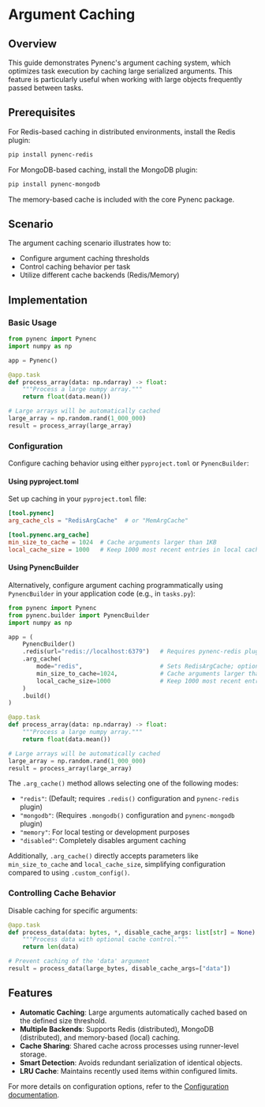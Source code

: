 # Argument Caching

## Overview

This guide demonstrates Pynenc's argument caching system, which optimizes task execution by caching large serialized arguments. This feature is particularly useful when working with large objects frequently passed between tasks.

## Prerequisites

For Redis-based caching in distributed environments, install the Redis plugin:

```bash
pip install pynenc-redis
```

For MongoDB-based caching, install the MongoDB plugin:

```bash
pip install pynenc-mongodb
```

The memory-based cache is included with the core Pynenc package.

## Scenario

The argument caching scenario illustrates how to:

- Configure argument caching thresholds
- Control caching behavior per task
- Utilize different cache backends (Redis/Memory)

## Implementation

### Basic Usage

```python
from pynenc import Pynenc
import numpy as np

app = Pynenc()

@app.task
def process_array(data: np.ndarray) -> float:
    """Process a large numpy array."""
    return float(data.mean())

# Large arrays will be automatically cached
large_array = np.random.rand(1_000_000)
result = process_array(large_array)
```

### Configuration

Configure caching behavior using either `pyproject.toml` or `PynencBuilder`:

#### Using pyproject.toml

Set up caching in your `pyproject.toml` file:

```toml
[tool.pynenc]
arg_cache_cls = "RedisArgCache"  # or "MemArgCache"

[tool.pynenc.arg_cache]
min_size_to_cache = 1024  # Cache arguments larger than 1KB
local_cache_size = 1000   # Keep 1000 most recent entries in local cache
```

#### Using PynencBuilder

Alternatively, configure argument caching programmatically using `PynencBuilder` in your application code (e.g., in `tasks.py`):

```python
from pynenc import Pynenc
from pynenc.builder import PynencBuilder
import numpy as np

app = (
    PynencBuilder()
    .redis(url="redis://localhost:6379")   # Requires pynenc-redis plugin
    .arg_cache(
        mode="redis",                      # Sets RedisArgCache; options: "redis", "memory", "disabled"
        min_size_to_cache=1024,            # Cache arguments larger than 1KB
        local_cache_size=1000              # Keep 1000 most recent entries in local cache
    )
    .build()
)

@app.task
def process_array(data: np.ndarray) -> float:
    """Process a large numpy array."""
    return float(data.mean())

# Large arrays will be automatically cached
large_array = np.random.rand(1_000_000)
result = process_array(large_array)
```

The `.arg_cache()` method allows selecting one of the following modes:

- `"redis"`: (Default; requires `.redis()` configuration and `pynenc-redis` plugin)
- `"mongodb"`: (Requires `.mongodb()` configuration and `pynenc-mongodb` plugin)
- `"memory"`: For local testing or development purposes
- `"disabled"`: Completely disables argument caching

Additionally, `.arg_cache()` directly accepts parameters like `min_size_to_cache` and `local_cache_size`, simplifying configuration compared to using `.custom_config()`.

### Controlling Cache Behavior

Disable caching for specific arguments:

```python
@app.task
def process_data(data: bytes, *, disable_cache_args: list[str] = None) -> int:
    """Process data with optional cache control."""
    return len(data)

# Prevent caching of the 'data' argument
result = process_data(large_bytes, disable_cache_args=["data"])
```

## Features

- **Automatic Caching**: Large arguments automatically cached based on the defined size threshold.
- **Multiple Backends**: Supports Redis (distributed), MongoDB (distributed), and memory-based (local) caching.
- **Cache Sharing**: Shared cache across processes using runner-level storage.
- **Smart Detection**: Avoids redundant serialization of identical objects.
- **LRU Cache**: Maintains recently used items within configured limits.

For more details on configuration options, refer to the [Configuration documentation](../configuration/index).
